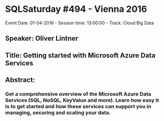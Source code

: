 # SQLSaturday #494 - Vienna 2016
Event Date: 01-04-2016 - Session time: 13:00:00 - Track: Cloud  Big Data
## Speaker: Oliver Lintner
## Title: Getting started with Microsoft Azure Data Services
## Abstract:
### Get a comprehensive overview of the Microsoft Azure Data Services (SQL, NoSQL, KeyValue and more). Learn how easy it is to get started and how these services can support you in managing, securing and scaling your data.
